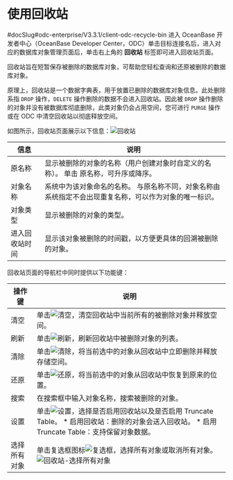 使用回收站 
==========================
#docSlug#odc-enterprise/V3.3.1/client-odc-recycle-bin
进入 OceanBase 开发者中心（OceanBase Developer Center，ODC）单击目标连接名后，进入对应的数据库对象管理页面后，单击右上角的 **回收站** 标签即可进入回收站页面。



回收站旨在短暂保存被删除的数据库对象，可帮助您轻松查询和还原被删除的数据库对象。

原理上，回收站是一个数据字典表，用于放置已删除的数据库对象信息。此处删除系指 `DROP` 操作，`DELETE` 操作删除的数据不会进入回收站。因此被 `DROP` 操作删除的对象并没有被数据库彻底删除，此类对象仍会占用空间，您可进行 `PURGE` 操作或在 ODC 中清空回收站以彻底释放空间。

如图所示，回收站页面展示以下信息：![回收站](https://help-static-aliyun-doc.aliyuncs.com/assets/img/zh-CN/6479168461/p203469.png)


|   信息    |                                 说明                                  |
|---------|---------------------------------------------------------------------|
| 原名称     | 显示被删除的对象的名称（用户创建对象时自定义的名称）。 单击 原名称，可升序或降序。          |
| 对象名称    | 系统中为该对象命名的名称。 与原名称不同，对象名称由系统指定不会出现重复名称，可以作为对象的唯一标识。 |
| 对象类型    | 显示被删除的对象的类型。                                                        |
| 进入回收站时间 | 显示该对象被删除的时间戳，以方便更具体的回溯被删除的对象。                                       |



回收站页面的导航栏中同时提供以下功能键：


|  操作键   |                                                                                                                                           说明                                                                                                                                            |
|--------|-----------------------------------------------------------------------------------------------------------------------------------------------------------------------------------------------------------------------------------------------------------------------------------------|
| 清空     | 单击![清空](https://help-static-aliyun-doc.aliyuncs.com/assets/img/zh-CN/7479168461/p412872.jpg)，清空回收站中当前所有的被删除对象并释放空间。                                                                                                                                                                     |
| 刷新     | 单击![刷新](https://help-static-aliyun-doc.aliyuncs.com/assets/img/zh-CN/9525548461/p412817.jpg)，刷新回收站中被删除对象的列表。                                                                                                                                                                            |
| 清除     | 单击![清除](https://help-static-aliyun-doc.aliyuncs.com/assets/img/zh-CN/6479168461/p412873.jpg)，将当前选中的对象从回收站中立即删除并释放存储空间。                                                                                                                                                                  |
| 还原     | 单击![还原](https://help-static-aliyun-doc.aliyuncs.com/assets/img/zh-CN/7479168461/p412874.jpg)，将当前选中的对象从回收站中恢复到原来的位置。                                                                                                                                                                     |
| 搜索     | 在搜索框中输入对象名称，搜索被删除的对象。                                                                                                                                                                                                                                                                   |
| 设置     | 单击![设置](https://help-static-aliyun-doc.aliyuncs.com/assets/img/zh-CN/7479168461/p413502.jpg)，选择是否启用回收站以及是否启用 Truncate Table。 * 启用回收站：删除的对象会送入回收站。   * 启用 Truncate Table：支持保留对象数据。    |
| 选择所有对象 | 单击复选框图标![复选框](https://help-static-aliyun-doc.aliyuncs.com/assets/img/zh-CN/6479168461/p422119.jpg)，选择所有对象或取消所有对象。 ![回收站-选择所有对象](https://help-static-aliyun-doc.aliyuncs.com/assets/img/zh-CN/7479168461/p422121.png)                                                    |





